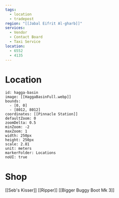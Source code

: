 ```yaml
---
tags:
  - location
  - tradepost
region: "[[Jabal Eifrit Al-gharb]]"
services:
  - Vendor
  - Contact Board
  - Taxi Service
location:
  - 6552
  - 4135
---
```

# Location
```leaflet
id: hagga-basin
image: [[HaggaBasinFull.webp]]
bounds:
  - [0, 0]
  - [8012, 8012]
coordinates: [[Pinnacle Station]]
defaultZoom: 0
zoomDelta: 0.5
minZoom: -2
maxZoom: 1
width: 250px
height: 250px
scale: 2.81
unit: meters
markerFolder: Locations
noUI: true
```
# Shop
[[Seb's Kisser]]
[[Ripper]]
[[Bigger Buggy Boot Mk 3]]
